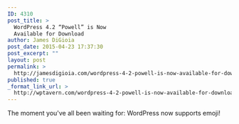 ```yaml
---
ID: 4310
post_title: >
  WordPress 4.2 “Powell” is Now
  Available for Download
author: James DiGioia
post_date: 2015-04-23 17:37:30
post_excerpt: ""
layout: post
permalink: >
  http://jamesdigioia.com/wordpress-4-2-powell-is-now-available-for-download/
published: true
_format_link_url: >
  http://wptavern.com/wordpress-4-2-powell-is-now-available-for-download
---
```

The moment you've all been waiting for: WordPress now supports emoji!